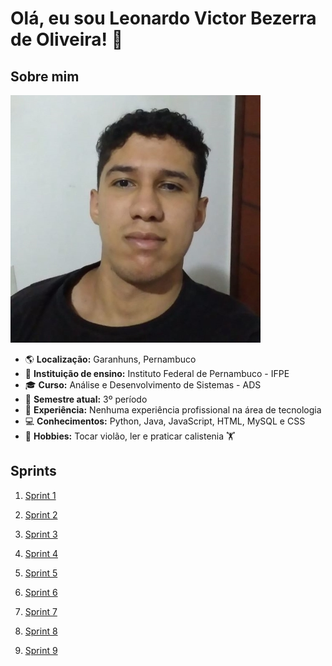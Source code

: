 # **Olá, eu sou Leonardo Victor Bezerra de Oliveira!** 👋

## Sobre mim
![Foto_git](assets/Fotogit.jpg)
- 🌎 **Localização:** Garanhuns, Pernambuco
- 🏫 **Instituição de ensino:** Instituto Federal de Pernambuco - IFPE
- 🎓 **Curso:** Análise e Desenvolvimento de Sistemas - ADS 
- 📖 **Semestre atual:** 3º período
- 💼 **Experiência:** Nenhuma experiência profissional na área de tecnologia
- 💻 **Conhecimentos:** Python, Java, JavaScript, HTML, MySQL e CSS
- 🎸 **Hobbies:** Tocar violão, ler e praticar calistenia 🏋️

## Sprints
1. [Sprint 1](Sprint1/)

2. [Sprint 2](Sprint2/)

3. [Sprint 3](Sprint3/)

4. [Sprint 4](Sprint4/)

5. [Sprint 5](Sprint5/)

6. [Sprint 6](Sprint6/)

7. [Sprint 7](Sprint7/)

8. [Sprint 8](Sprint8/)

9. [Sprint 9](Sprint9/)